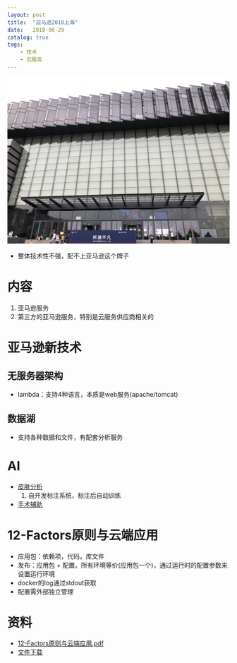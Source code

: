 ```yaml
---
layout: post
title:  "亚马逊2018上海"
date:   2018-06-29
catalog: true
tags:
    - 技术
    - 云服务
---
```


![](/file/aws2018/view.jpg)

* 整体技术性不强，配不上亚马逊这个牌子

# 内容
1. 亚马逊服务
1. 第三方的亚马逊服务，特别是云服务供应商相关的

# 亚马逊新技术
## 无服务器架构
* lambda：支持4种语言，本质是web服务(apache/tomcat)

## 数据湖
* 支持各种数据和文件，有配套分析服务

# AI
* [皮肤分析](https://www.yimei.ai/)
  1. 自开发标注系统，标注后自动训练
* [手术辅助](http://www.mvisioner.com/)

# 12-Factors原则与云端应用
* 应用包：依赖项，代码，库文件
* 发布：应用包 + 配置。所有环境等价(应用包一个)，通过运行时的配置参数来设置运行环境
* docker的log通过stdout获取
* 配置需外部独立管理

# 资料
* [12-Factors原则与云端应用.pdf](/file/aws2018/12-Factors原则与云端应用.pdf)
* [文件下载](https://app-aws-m.scrmtech.com/svip/sapIndex/SapSourceList?pf_uid=5191_19&page=0&source=1&pf_type=3)
